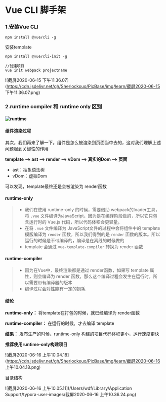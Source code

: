 # Vue CLI 脚手架

### 1.安装Vue CLI

```
npm install @vue/cli -g
```

安装template

```
npm install @vue/cli-init -g

//创建项目
vue init webpack projectname

```



![截屏2020-06-15 下午11.36.07](https://cdn.jsdelivr.net/gh/Sherlockouo/PicBase/img/learn/截屏2020-06-15 下午11.36.07.png)

### 2.runtime compiler 和 runtime only 区别

#### ![runtime](/Users/wdf/Desktop/runtime.png)

#### 组件渲染过程

其次，我们再来了解一下，组件是怎么被渲染到页面当中去的，这对我们理解上述问题起到关键性的作用

**template -->  ast --> render --> vDom --> 真实的Dom --> 页面**

- ast：抽象语法树
- vDom：虚拟Dom

可以发现，template最终还是会被渲染为 render函数

#### runtime-only

> - 我们在使用 runtime-only 的时候，需要借助 webpack的loader工具，将 `.vue` 文件编译为JavaScript，因为是在编译阶段做的，所以它只包含运行时的 Vue.js 代码，所以代码体积会更轻量。
> - 在将 `.vue` 文件编译为 JavaScript文件的过程中会将组件中的 template 模版编译为 `render` 函数，所以我们得到的是 `render` 函数的版本。所以运行的时候是不带编译的，编译是在离线的时候做的
> - template 会通过 `vue-template-compiler` 转换为 render 函数

#### runtime-compiler

> - 因为在Vue中，最终渲染都是通过 render函数，如果写 template 属性，则会编译为 render 函数，那么这个编译过程会发生在运行时，所以需要带有编译器的版本
> - 编译过程会对性能有一定的损耗

#### 结论

**runtime-only：** 将template在打包的时候，就已经编译为 render函数

**runtime-compiler：** 在运行的时候，才去编译 template

**结果：** 发布生产的时候，runtime-only 构建的项目代码体积更小，运行速度更快

**推荐使用runtime-only构建项目**

![截屏2020-06-16 上午10.04.18](https://cdn.jsdelivr.net/gh/Sherlockouo/PicBase/img/learn/截屏2020-06-16 上午10.04.18.png)

目录结构

![截屏2020-06-16 上午10.05.11](/Users/wdf/Library/Application Support/typora-user-images/截屏2020-06-16 上午10.36.24.png)